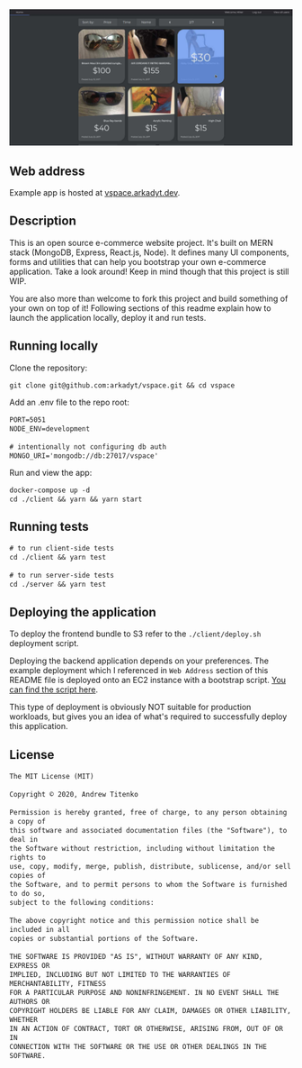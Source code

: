 <img src="readme-media/main.jpg" alt="">

## Web address

Example app is hosted at [vspace.arkadyt.dev](https://vspace.arkadyt.dev).

## Description

This is an open source e-commerce website project. It's built on MERN stack (MongoDB, Express, React.js, Node). It defines many UI components, forms and utilities that can help you bootstrap your own e-commerce application. Take a look around! Keep in mind though that this project is still WIP.

You are also more than welcome to fork this project and build something of your own on top of it! Following sections of this readme explain how to launch the application locally, deploy it and run tests.

## Running locally

Clone the repository:

```
git clone git@github.com:arkadyt/vspace.git && cd vspace
```

Add an .env file to the repo root:

```
PORT=5051
NODE_ENV=development

# intentionally not configuring db auth
MONGO_URI='mongodb://db:27017/vspace'
```

Run and view the app:

```
docker-compose up -d
cd ./client && yarn && yarn start
```

## Running tests

```
# to run client-side tests
cd ./client && yarn test

# to run server-side tests
cd ./server && yarn test
```

## Deploying the application

To deploy the frontend bundle to S3 refer to the `./client/deploy.sh` deployment script.

Deploying the backend application depends on your preferences. The example deployment which I referenced in `Web Address` section of this README file is deployed onto an EC2 instance with a bootstrap script. [You can find the script here](https://github.com/arkadyt/dotfiles/blob/master/cloud/api-servers/foss-other/aws-ec2-build.sh. ).

This type of deployment is obviously NOT suitable for production workloads, but gives you an idea of what's required to successfully deploy this application.

## License

```
The MIT License (MIT)

Copyright © 2020, Andrew Titenko

Permission is hereby granted, free of charge, to any person obtaining a copy of
this software and associated documentation files (the "Software"), to deal in
the Software without restriction, including without limitation the rights to
use, copy, modify, merge, publish, distribute, sublicense, and/or sell copies of
the Software, and to permit persons to whom the Software is furnished to do so,
subject to the following conditions:

The above copyright notice and this permission notice shall be included in all
copies or substantial portions of the Software.

THE SOFTWARE IS PROVIDED "AS IS", WITHOUT WARRANTY OF ANY KIND, EXPRESS OR
IMPLIED, INCLUDING BUT NOT LIMITED TO THE WARRANTIES OF MERCHANTABILITY, FITNESS
FOR A PARTICULAR PURPOSE AND NONINFRINGEMENT. IN NO EVENT SHALL THE AUTHORS OR
COPYRIGHT HOLDERS BE LIABLE FOR ANY CLAIM, DAMAGES OR OTHER LIABILITY, WHETHER
IN AN ACTION OF CONTRACT, TORT OR OTHERWISE, ARISING FROM, OUT OF OR IN
CONNECTION WITH THE SOFTWARE OR THE USE OR OTHER DEALINGS IN THE SOFTWARE.
```
